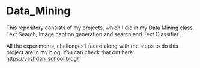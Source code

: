 # Data_Mining
This repository consists of my projects, which I did in my Data Mining class. Text Search, Image caption generation and search and Text Classifier.

All the experiments, challenges I faced along with the steps to do this project are in my blog.
You can check that out here:
https://yashdani.school.blog/
